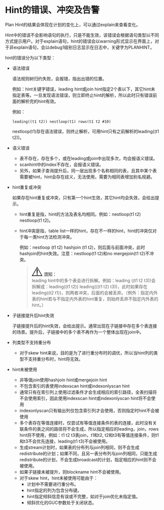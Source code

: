 # Hint的错误、冲突及告警<a name="ZH-CN_TOPIC_0245374575"></a>

Plan Hint的结果会体现在计划的变化上，可以通过explain来查看变化。

Hint中的错误不会影响语句的执行，只是不能生效，该错误会根据语句类型以不同方式提示用户。对于explain语句，hint的错误会以warning形式显示在界面上，对于非explain语句，会以debug1级别日志显示在日志中，关键字为PLANHINT。

hint的错误分为以下类型：

-   语法错误

    语法规则树归约失败，会报错，指出出错的位置。

    例如：hint关键字错误，leading hint或join hint指定2个表以下，其它hint未指定表等。一旦发现语法错误，则立即终止hint的解析，所以此时只有错误前面的解析完的hint有效。

    例如：

    ```
    leading((t1 t2)) nestloop(t1) rows(t1 t2 #10)
    ```

    nestloop\(t1\)存在语法错误，则终止解析，可用hint只有之前解析的leading\(\(t1 t2\)\)。

-   语义错误
    -   表不存在，存在多个，或在leading或join中出现多次，均会报语义错误。
    -   scanhint中的index不存在，会报语义错误。
    -   另外，如果子查询提升后，同一层出现多个名称相同的表，且其中某个表需要被hint，hint会存在歧义，无法使用，需要为相同表增加别名规避。

-   hint重复或冲突

    如果存在hint重复或冲突，只有第一个hint生效，其它hint均会失效，会给出提示。

    -   hint重复是指，hint的方法及表名均相同。例如：nestloop\(t1 t2\) nestloop\(t1 t2\)。
    -   hint冲突是指，table list一样的hint，存在不一样的hint，hint的冲突仅对于每一类hint方法检测冲突。

        例如：nestloop \(t1 t2\) hashjoin \(t1 t2\)，则后面与前面冲突，此时hashjoin的hint失效。注意：nestloop\(t1 t2\)和no mergejoin\(t1 t2\)不冲突。

        >![](public_sys-resources/icon-notice.gif) **须知：**   
        >leading hint中的多个表会进行拆解。例如：leading \(\(t1 t2 t3\)\)会拆解成：leading\(\(t1 t2\)\) leading\(\(\(t1 t2\) t3\)\)，此时如果存在leading\(\(t2 t1\)\)，则两者冲突，后面的会被丢弃。（例外：指定内外表的hint若与不指定内外表的hint重复，则始终丢弃不指定内外表的hint。）  


-   子链接提升后hint失效

    子链接提升后的hint失效，会给出提示。通常出现在子链接中存在多个表连接的场景。提升后，子链接中的多个表不再作为一个整体出现在join中。

-   列类型不支持重分布
    -   对于skew hint来说，目的是为了进行重分布时的调优，所以当hint列的类型不支持重分布时，hint将无效。

-   hint未被使用
    -   非等值join使用hashjoin hint或mergejoin hint
    -   不包含索引的表使用indexscan hint或indexonlyscan hint
    -   通常只有在索引列上使用过滤条件才会生成相应的索引路径，全表扫描将不会使用索引，因此使用indexscan hint或indexonlyscan hint将不会使用
    -   indexonlyscan只有输出列仅包含索引列才会使用，否则指定时hint不会被使用
    -   多个表存在等值连接时，仅尝试有等值连接条件的表的连接，此时没有关联条件的表之间的路径将不会生成，所以指定相应的leading，join，rows hint将不使用，例如：t1 t2 t3表join，t1和t2, t2和t3有等值连接条件，则t1和t3不会优先连接，leading\(t1 t3\)不会被使用。
    -   生成stream计划时，如果表的分布列与join列相同，则不会生成redistribute的计划；如果不同，且另一表分布列与join列相同，只能生成redistribute的计划，不会生成broadcast的计划，指定相应的hint则不会被使用。
    -   如果子链接未被提升，则blockname hint不会被使用。
    -   对于skew hint，hint未被使用可能由于：
        -   计划中不需要进行重分布。
        -   hint指定的列为包含分布键。
        -   hint指定倾斜信息有误或不完整，如对于join优化未指定值。
        -   倾斜优化的GUC参数处于关闭状态。



